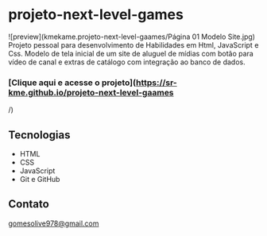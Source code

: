 # projeto-next-level-games

![preview](kmekame.projeto-next-level-gaames/Página 01 Modelo Site.jpg)
Projeto pessoal para desenvolvimento de Habilidades em Html, JavaScript e Css.
Modelo de tela inicial de um site de aluguel de mídias com botão para vídeo de canal e extras de catálogo com integração ao banco de dados.


### [Clique aqui e acesse o projeto](https://sr-kme.github.io/projeto-next-level-gaames
/)

## Tecnologias
- HTML
- CSS
- JavaScript
- Git e GitHub

## Contato
gomesolive978@gmail.com

